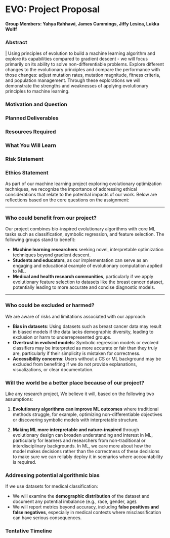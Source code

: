# EVO: Project Proposal
#### **Group Members:** Yahya Rahhawi, James Cummings, Jiffy Lesica, Lukka Wolff

### Abstract
| Using principles of evolution to build a machine learning algorithm and explore its capabilities compared to gradient descent - we will focus primarily on its ability to solve non-differentiable problems. Explore different changes to the evolutionary principles and compare the performance with those changes: adjust mutation rates, mutation magnitude, fitness criteria, and population management. Through these explorations we will demonstrate the strengths and weaknesses of applying evolutionary principles to machine learning.

### Motivation and Question

### Planned Deliverables

### Resources Required

### What You Will Learn

### Risk Statement

### Ethics Statement

As part of our machine learning project exploring evolutionary optimization techniques,
we recognize the importance of addressing ethical considerations that relate to the
potential impacts of our work. Below are reflections based on the core questions on the assignment:

---

### Who could benefit from our project?

Our project combines bio-inspired evolutionary algorithms with core ML tasks such as
classification, symbolic regression, and feature selection. The following groups stand
to benefit:

- **Machine learning researchers** seeking novel, interpretable
  optimization techniques beyond gradient descent.
- **Students and educators**, as our implementation can serve as an engaging and
  educational example of evolutionary computation applied to ML.
- **Medical and health research communities**, particularly if we apply evolutionary
  feature selection to datasets like the breast cancer dataset, potentially leading to
  more accurate and concise diagnostic models.

---

### Who could be excluded or harmed?

We are aware of risks and limitations associated with our approach:

- **Bias in datasets**: Using datasets such as breast cancer data may result in biased
  models if the data lacks demographic diversity, leading to exclusion or harm to
  underrepresented groups.
- **Overtrust in evolved models**: Symbolic regression models or evolved classifiers may
  be interpreted as more accurate or fair than they truly are, particularly if their
  simplicity is mistaken for correctness.
- **Accessibility concerns**: Users without a CS or ML background may be excluded from
  benefiting if we do not provide explanations, visualizations, or clear documentation.

### Will the world be a better place because of our project?

Like any research project, We believe it will,  based on the following two assumptions:

1. **Evolutionary algorithms can improve ML outcomes** where traditional methods struggle,
    for example, optimizing non-differentiable objectives or discovering symbolic models with
   interpretable structure.

2. **Making ML more interpretable and nature-inspired** through evolutionary design can
   broaden understanding and interest in ML, particularly for learners and researchers
   from non-traditional or interdisciplinary backgrounds. In ML, we care more about how the model makes decisions rather than the correctness of these decisions to make sure
   we can reliably deploy it in scenarios where accountability is required.


### Addressing potential algorithmic bias

If we use datasets for medical classification:

- We will examine the **demographic distribution** of the dataset and document any
  potential imbalance (e.g., race, gender, age).
- We will report metrics beyond accuracy, including **false positives and false negatives**,
  especially in medical contexts where misclassification can have serious consequences.


### Tentative Timeline